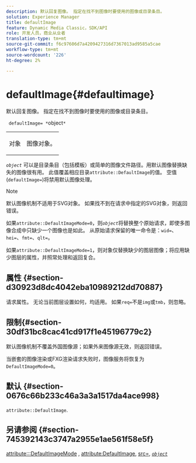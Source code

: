 ```yaml
---
description: 默认回复图像。 指定在找不到图像时要使用的图像或目录条目。
solution: Experience Manager
title: defaultImage
feature: Dynamic Media Classic，SDK/API
role: 开发人员，商业从业者
translation-type: tm+mt
source-git-commit: f6c97606d7a4209427316d7367013ad9585a5cae
workflow-type: tm+mt
source-wordcount: '226'
ht-degree: 2%

---
```



# defaultImage{#defaultimage}

默认回复图像。 指定在找不到图像时要使用的图像或目录条目。

` defaultImage= *`object`*`

<table id="simpletable_C1FC14B7D9AE476DB2B10EB402944335"> 
 <tr class="strow"> 
  <td class="stentry"> <p> <span class="codeph"> <span class="varname"> 对象  </span> </span> </p> </td> 
  <td class="stentry"> <p>图像对象。 </p> </td> 
 </tr> 
</table>

*`object`* 可以是目录条目（包括模板）或简单的图像文件路径。用默认图像替换缺失的图像很有用。 此值覆盖相应目录`attribute::DefaultImage`的值。 空值(`defaultImage=`)将禁用默认图像处理。

>[!NOTE]
>
>默认图像机制不适用于SVG对象。 如果找不到在请求中指定的SVG对象，则返回错误。

如果`attribute::DefaultImageMode=0`，则&#x200B;*`object`*&#x200B;将替换整个原始请求，即使多图像合成中只缺少一个图像也是如此。 从原始请求保留的唯一命令是：`wid=`、`hei=`、`fmt=`、`qlt=`。

如果`attribute::DefaultImageMode=1`，则对象仅替换缺少的图层图像；将应用缺少图层的属性，并照常处理和返回复合。

## 属性 {#section-d30923d8dc4042eba10989212dd70887}

请求属性。 无论当前图层设置如何，均适用。 如果`req=`不是`img`或`tmb`，则忽略。

## 限制{#section-30df31bc8cac41cd917f1e45196779c2}

默认图像机制不覆盖外国图像源；如果外来图像源无效，则返回错误。

当嵌套的图像渲染或FXG渲染请求失败时，图像服务将恢复为`DefaultImageMode=0`。

## 默认 {#section-0676c66b233c46a3a3a1517da4ace998}

`attribute::DefaultImage`.

## 另请参阅 {#section-745392143c3747a2955e1ae561f58e5f}

[attribute:::DefaultImageMode](../../../../../is-api/image-catalog/image-serving-api-ref/c-image-catalog-reference/c-attributes-reference/r-defaultimagemode.md#reference-8a996af162f84e46bbe9e6e0d4e26782) , [attribute:DefaultImage](../../../../../is-api/image-catalog/image-serving-api-ref/c-image-catalog-reference/c-attributes-reference/r-is-cat-defaultimage.md#reference-8e9900e129f54ed68462a3c2fc3bc433),  [src=](../../../../../is-api/http-ref/image-serving-api-ref/c-http-protocol-reference/c-command-reference/r-src.md#reference-f6506637778c4c69bf106a7924a91ab1),  [ *`object`* ](../../../../../is-api/http-ref/image-serving-api-ref/c-http-protocol-reference/c-data-types/r-object.md#reference-2591bd24548d462782c68d138ef795a0)
